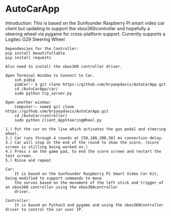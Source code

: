 # AutoCarApp
Introduction:
	This is based on the Sunfounder Raspberry Pi smart video car client but updating to support the xbox360controller and hopefully a steering wheel via pygame for cross-platform support. Currently supports a Logitec G29 Steering Wheel
	
	Dependencies for the Controller:
	pip install beautifultable
	pip install requests

	Also need to install the xbox360 controller driver.

	Open Terminal Window to Connect to Car.
		ssh pi@ip
		pi@Car:~ $ git clone https://github.com/bryanpdavis/AutoCarApp.git
		cd /AutoCarApp/car/
		sudo python tcp_server.py

	Open another window:
		Computer:~ name$ git clone https://github.com/bryanpdavis/AutoCarApp.git
		cd /AutoCar/controller/
		sudo python client_AppSteeringWheel.py
	
	1.) Put the car on the line which activates the gas pedal and steering wheel. 
	2.) Car runs through 4 rounds at [50,100,200,50] ms connection delay.
	3.) Car will stop at the end of the round to show the score. (Score screen is stilling being worked on.)
	4.) Press x on the game pad, to end the score screen and restart the test screen.
	5.) Rinse and repeat

	Car:
		It is based on the Sunfounder Raspberry Pi Smart Video Car Kit, being modified to support commands to move
		the servos based on the movement of the left stick and trigger of an xbox360 controller using the xbox360controller
		driver.

	Controller:
		It is based on Python3 and pygame and using the xbox360Controller driver to control the car over IP.
